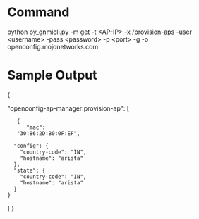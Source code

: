 # Command

python py_gnmicli.py -m get -t \<AP-IP> -x /provision-aps -user \<username> -pass \<password> -p \<port> -g -o openconfig.mojonetworks.com

# Sample Output

{

  "openconfig-ap-manager:provision-ap": [
     
       {
          "mac": 
       "30:86:2D:B0:0F:EF", 
      
      "config": {
        "country-code": "IN", 
        "hostname": "arista"
      }, 
      "state": {
        "country-code": "IN", 
        "hostname": "arista"
      }
    }
  ]
}
